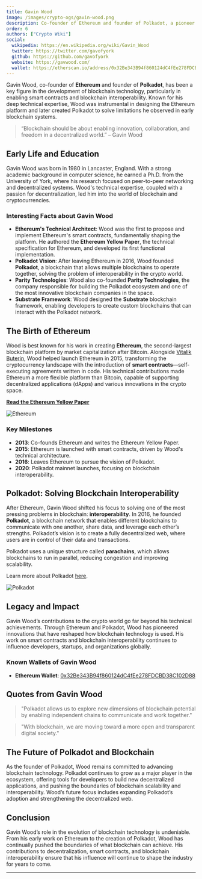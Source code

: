 ```yaml
---
title: Gavin Wood
image: /images/crypto-ogs/gavin-wood.png
description: Co-founder of Ethereum and founder of Polkadot, a pioneer in blockchain interoperability.
order: 6
authors: ["Crypto Wiki"]
social:
  wikipedia: https://en.wikipedia.org/wiki/Gavin_Wood
  twitter: https://twitter.com/gavofyork
  github: https://github.com/gavofyork
  website: https://gavwood.com/
  wallet: https://etherscan.io/address/0x32Be343B94f860124dC4fEe278FDCBD38C102D88
---
```


Gavin Wood, co-founder of **Ethereum** and founder of **Polkadot**, has been a key figure in the development of blockchain technology, particularly in enabling smart contracts and blockchain interoperability. Known for his deep technical expertise, Wood was instrumental in designing the Ethereum platform and later created Polkadot to solve limitations he observed in early blockchain systems.

> “Blockchain should be about enabling innovation, collaboration, and freedom in a decentralized world.” – Gavin Wood

## Early Life and Education

Gavin Wood was born in 1980 in Lancaster, England. With a strong academic background in computer science, he earned a Ph.D. from the University of York, where his research focused on peer-to-peer networking and decentralized systems. Wood's technical expertise, coupled with a passion for decentralization, led him into the world of blockchain and cryptocurrencies.

### Interesting Facts about Gavin Wood

- **Ethereum's Technical Architect**: Wood was the first to propose and implement Ethereum's smart contracts, fundamentally shaping the platform. He authored the **Ethereum Yellow Paper**, the technical specification for Ethereum, and developed its first functional implementation.
- **Polkadot Vision**: After leaving Ethereum in 2016, Wood founded **Polkadot**, a blockchain that allows multiple blockchains to operate together, solving the problem of interoperability in the crypto world.
- **Parity Technologies**: Wood also co-founded **Parity Technologies**, the company responsible for building the Polkadot ecosystem and one of the most innovative blockchain companies in the space.
- **Substrate Framework**: Wood designed the **Substrate** blockchain framework, enabling developers to create custom blockchains that can interact with the Polkadot network.

## The Birth of Ethereum

Wood is best known for his work in creating **Ethereum**, the second-largest blockchain platform by market capitalization after Bitcoin. Alongside [Vitalik Buterin](/crypto-ogs/vitalik-buterin), Wood helped launch Ethereum in 2015, transforming the cryptocurrency landscape with the introduction of **smart contracts**—self-executing agreements written in code. His technical contributions made Ethereum a more flexible platform than Bitcoin, capable of supporting decentralized applications (dApps) and various innovations in the crypto space.

**[Read the Ethereum Yellow Paper](https://gavwood.com/paper.pdf)**

![Ethereum](/images/posts/ethereum.jpg)

### Key Milestones

- **2013**: Co-founds Ethereum and writes the Ethereum Yellow Paper.
- **2015**: Ethereum is launched with smart contracts, driven by Wood's technical architecture.
- **2016**: Leaves Ethereum to pursue the vision of Polkadot.
- **2020**: Polkadot mainnet launches, focusing on blockchain interoperability.

## Polkadot: Solving Blockchain Interoperability

After Ethereum, Gavin Wood shifted his focus to solving one of the most pressing problems in blockchain: **interoperability**. In 2016, he founded **Polkadot**, a blockchain network that enables different blockchains to communicate with one another, share data, and leverage each other’s strengths. Polkadot’s vision is to create a fully decentralized web, where users are in control of their data and transactions.

Polkadot uses a unique structure called **parachains**, which allows blockchains to run in parallel, reducing congestion and improving scalability.

Learn more about Polkadot [here](https://polkadot.network/).

![Polkadot](/images/posts/polkadot.jpg)

## Legacy and Impact

Gavin Wood’s contributions to the crypto world go far beyond his technical achievements. Through Ethereum and Polkadot, Wood has pioneered innovations that have reshaped how blockchain technology is used. His work on smart contracts and blockchain interoperability continues to influence developers, startups, and organizations globally.

### Known Wallets of Gavin Wood

- **Ethereum Wallet**: [0x32Be343B94f860124dC4fEe278FDCBD38C102D88](https://etherscan.io/address/0x32Be343B94f860124dC4fEe278FDCBD38C102D88)

## Quotes from Gavin Wood

> "Polkadot allows us to explore new dimensions of blockchain potential by enabling independent chains to communicate and work together."

> "With blockchain, we are moving toward a more open and transparent digital society."

## The Future of Polkadot and Blockchain

As the founder of Polkadot, Wood remains committed to advancing blockchain technology. Polkadot continues to grow as a major player in the ecosystem, offering tools for developers to build new decentralized applications, and pushing the boundaries of blockchain scalability and interoperability. Wood’s future focus includes expanding Polkadot’s adoption and strengthening the decentralized web.

## Conclusion

Gavin Wood’s role in the evolution of blockchain technology is undeniable. From his early work on Ethereum to the creation of Polkadot, Wood has continually pushed the boundaries of what blockchain can achieve. His contributions to decentralization, smart contracts, and blockchain interoperability ensure that his influence will continue to shape the industry for years to come.

---
